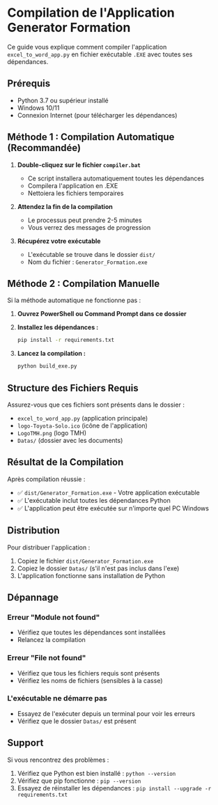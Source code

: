 # Compilation de l'Application Generator Formation

Ce guide vous explique comment compiler l'application `excel_to_word_app.py` en fichier exécutable `.EXE` avec toutes ses dépendances.

## Prérequis

- Python 3.7 ou supérieur installé
- Windows 10/11
- Connexion Internet (pour télécharger les dépendances)

## Méthode 1 : Compilation Automatique (Recommandée)

1. **Double-cliquez sur le fichier `compiler.bat`**
   - Ce script installera automatiquement toutes les dépendances
   - Compilera l'application en .EXE
   - Nettoiera les fichiers temporaires

2. **Attendez la fin de la compilation**
   - Le processus peut prendre 2-5 minutes
   - Vous verrez des messages de progression

3. **Récupérez votre exécutable**
   - L'exécutable se trouve dans le dossier `dist/`
   - Nom du fichier : `Generator_Formation.exe`

## Méthode 2 : Compilation Manuelle

Si la méthode automatique ne fonctionne pas :

1. **Ouvrez PowerShell ou Command Prompt dans ce dossier**

2. **Installez les dépendances :**
   ```bash
   pip install -r requirements.txt
   ```

3. **Lancez la compilation :**
   ```bash
   python build_exe.py
   ```

## Structure des Fichiers Requis

Assurez-vous que ces fichiers sont présents dans le dossier :
- `excel_to_word_app.py` (application principale)
- `logo-Toyota-Solo.ico` (icône de l'application)
- `LogoTMH.png` (logo TMH)
- `Datas/` (dossier avec les documents)

## Résultat de la Compilation

Après compilation réussie :
- ✅ `dist/Generator_Formation.exe` - Votre application exécutable
- ✅ L'exécutable inclut toutes les dépendances Python
- ✅ L'application peut être exécutée sur n'importe quel PC Windows

## Distribution

Pour distribuer l'application :
1. Copiez le fichier `dist/Generator_Formation.exe`
2. Copiez le dossier `Datas/` (s'il n'est pas inclus dans l'exe)
3. L'application fonctionne sans installation de Python

## Dépannage

### Erreur "Module not found"
- Vérifiez que toutes les dépendances sont installées
- Relancez la compilation

### Erreur "File not found"
- Vérifiez que tous les fichiers requis sont présents
- Vérifiez les noms de fichiers (sensibles à la casse)

### L'exécutable ne démarre pas
- Essayez de l'exécuter depuis un terminal pour voir les erreurs
- Vérifiez que le dossier `Datas/` est présent

## Support

Si vous rencontrez des problèmes :
1. Vérifiez que Python est bien installé : `python --version`
2. Vérifiez que pip fonctionne : `pip --version`
3. Essayez de réinstaller les dépendances : `pip install --upgrade -r requirements.txt`


